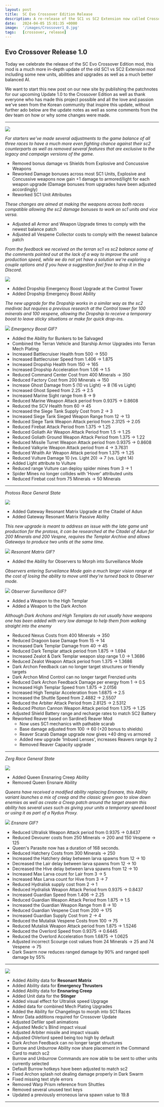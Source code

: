 ```yaml
---
layout: post
title:  SC Evo Crossover Edition Release
description: A re-release of the SC1 vs SC2 Extension now called Crossover Edition with some brand new mechanics and tons of rebalance updates
date:   2024-04-05 15:01:35 +0000
image:  '/images/Crossover1_0.jpg'
tags:   [crossover, release]
---
```


## Evo Crossover Release 1.0

Today we celebrate the release of the SC Evo Crossover Edition mod, this mod is a much more in-depth update of the old SC1 vs SC2 Extension mod including some new units, abilities and upgrades as well as a much better balanced AI.

We want to start this new post on our new site by publishing the patchnotes for our upcoming Update 1.0 to the Crossover Edition as well as thank everyone who has made this project possible and all the love and passion we've seen from the Korean community that inspire this update, without further ado below are the update notes as well as some comments from the dev team on how or why some changes were made.

***

![]({{site.baseurl}}/images/Divider_Crossover.png)

_For starters we've made several adjustments to the game balance of all three races to have a much more even fighting chance against their sc2 counterparts as well as removed several features that are exclusive to the legacy and campaign versions of the game._

* Removed bonus damage vs Shields from Explosive and Concussive Weapons
* Reworked Damage bonuses across most SC1 Units, Explosive and Concussive weapons now gain +1 damage to armored/light for each weapon upgrade (Damage bonuses from upgrades have been adjusted accordingly)
* Reworked SC1 Unit Attributes

_These changes are aimed at making the weapons across both races compatible allowing the sc2 damage bonuses to work on sc1 units and vice versa._

* Adjusted all Armor and Weapon Upgrade times to comply with the newest balance patch
* Adjusted all Vespene Collector costs to comply with the newest balance patch

_From the feedback we received on the terran sc1 vs sc2 balance some of the comments pointed out at the lack of a way to improve the unit production speed, while we do not yet have a solution we're exploring a couple options and if you have a suggestion feel free to drop it in the Discord._

![]({{site.baseurl}}/images/Divider_Terran.png)

* Added Dropship Emergency Boost Upgrade at the Control Tower
* Added Dropship Emergency Boost Ability

_The new upgrade for the Dropship works in a similar way as the sc2 medivac but requires a previous research at the Control tower for 100 minerals and 100 vespene, allowing the Dropship to receive a temporary boost to leave sticky situations or make for quick drop-ins._

![]({{site.baseurl}}/images/test.png)
*Emergency Boost GIF?*

* Added the Ability for Bunkers to be Salvaged
* Combined the Terran Vehicle and Starship Armor Upgrades into Terran Mech Plating
* Increased Battlecruiser Health from 500 -> 550
* Increased Battlecruiser Speed from 1.406 -> 1.875
* Increased Dropship Health from 150 -> 165
* Increased Dropship Acceleration from 1.06 -> 1.5
* Reduced Command Center Cost from 400 Minerals -> 350
* Reduced Factory Cost from 200 Minerals -> 150
* Increase Ghost Damage from 5 (10 vs Light) -> 8 (16 vs Light)
* Increased Ghost Speed from 2.25 -> 2.5
* Increased Marine Sight range from 8 -> 9
* Reduced Marine Weapon Attack period from 0.9375 -> 0.8608
* Reduced the SCV Health from 60 -> 45
* Increased the Siege Tank Supply Cost from 2 -> 3
* Increased Siege Tank Sieged Weapon Range from 12 -> 13
* Reduced Siege Tank Weapon Attack period from 2.3125 -> 2.05
* Reduced Firebat Attack Period from 1.375 -> 1.25
* Reduced Goliath Air Weapon Attack Period from 1.5 -> 1.25
* Reduced Goliath Ground Weapon Attack Period from 1.375 -> 1.22
* Reduced Missile Turret Weapon Attack period from 0.9375 -> 0.8608
* Reduced Valkyrie Weapon Attack period from 4 -> 3.7631
* Reduced Wraith Air Weapon Attack period from 1.375 -> 1.25
* Reduced Vulture Damage 10 (vs. Light 20) -> 7 (vs. Light 14)
* Added Light attribute to Vulture
* Reduced range Vulture can deploy spider mines from 3 -> 1
* Spider Mines no longer collides with 'Hover' attributed units
* Reduced Firebat cost from 75 Minerals -> 50 Minerals

***

_Protoss Race General State_

![]({{site.baseurl}}/images/Divider_Protoss.png)

* Added Gateway Resonant Matrix Upgrade at the Citadel of Adun
* Added Gateway Resonant Matrix Passive Ability

_This new upgrade is meant to address an issue with the late game unit production for the protoss, it can be researched at the Citadel of Adun for 200 Minerals and 200 Vespne, requires the Templar Archive and allows Gateways to produce two units at the same time._

![]({{site.baseurl}}/images/test.png)
*Resonant Matrix GIF?*

* Added the Ability for Observers to Morph into Surveillance Mode

_Observers entering Surveilance Mode gain a much larger vision range at the cost of losing the ability to move until they're turned back to Observer mode._

![]({{site.baseurl}}/images/test.png)
*Observer Surveillance GIF?*

* Added a Weapon to the High Templar
* Added a Weapon to the Dark Archon

_Although Dark Archons and High Templars do not usually have weapons one has been added with very low damage to help them from walking straight into the enemy_

* Reduced Nexus Costs from 400 Minerals -> 350
* Reduced Dragoon base Damage from 15 -> 14
* Increased Dark Templar Damage from 40 -> 45
* Reduced Dark Templar attack period from 1.875 -> 1.694
* Increased Zealot & Dark Templar weapon slop range 1.0 -> 1.3686
* Reduced Zealot Weapon Attack period from 1.375 -> 1.3686
* Dark Archon Feedback can no longer target structures or friendly targets
* Dark Archon Mind Control can no longer target Frenzied units
* Reduced Dark Archon Feedback Damage per energy from 1 -> 0.5
* Increased High Templar Speed from 1.875 -> 2.0156
* Increased High Templar Acceleration from 1.6875 -> 2.5
* Increased the Shuttle Speed from 2.4882 -> 2.5507
* Reduced the Arbiter Attack Period from 2.8125 -> 2.5312
* Reduced Photon Cannon Weapon Attack period from 1.375 -> 1.25
* Adjusted Shield Battery range and recharge rates to match SC2 Battery
* Reworked Reaver based on SardineS Reaver Mod
    - Now uses SC1 mechanics with pathable scarab
    - Base damage adjusted from 100 -> 60 (+20 bonus to shields)
    - Reaver Scarab Damage upgrade now gives +40 dmg vs armored
    - Added new upgrade 'Imbued Lenses', increases Reavers range by 2
    - Removed Reaver Capacity upgrade

***

_Zerg Race General State_

![]({{site.baseurl}}/images/Divider_Zerg.png)

* Added Queen Ensnaring Creep Ability
* Removed Queen Ensnare Ability

_Queens have received a modified ability replacing Ensnare, this Ability variant launches a mix of creep and the classic green goo to slow down enemies as well as create a Creep patch around the target aream this ability has several uses such as giving your units a temporary speed boost or using it as part of a Nydus Proxy._

![]({{site.baseurl}}/images/test.png)
*Ensnare GIF?*

* Reduced Ultralisk Weapon Attack period from 0.9375 -> 0.8437
* Reduced Devourer costs from 250 Minerals -> 200 and 150 Vespene -> 125
* Queen's Parasite now has a duration of 168 seconds.
* Reduced Hatchery Costs from 300 Minerals -> 250
* Increased the Hatchery delay between larva spawns from 12 -> 10
* Decreased the Lair delay between larva spawns from 12 -> 10
* Decreased the Hive delay between larva spawns from 12 -> 10
* Increased Max Larva count for Lair from 3 -> 5
* Increased Max Larva count for Hive from 3 -> 7
* Reduced Hydralisk supply cost from 2 -> 1
* Reduced Hydralisk Weapon Attack Period from 0.9375 -> 0.8437
* Increased Guardian Speed from 1.406 -> 2.25
* Reduced Guardian Weapon Attack Period from 1.875 -> 1.5
* Increased the Guardian Weapon Range from 8 -> 10
* Reduced Guardian Vespene Cost from 200 -> 175
* Increased Guardian Supply Cost from 2 -> 4
* Reduced the Mutalisk Vespene Costs from 100 -> 75
* Reduced Mutalisk Weapon Attack period from 1.875 -> 1.5246
* Reduced the Overlord Speed from 0.9375 -> 0.6445
* Reduced the Overlord Acceleration from 1.6875 -> 1.0625
* Adjusted incorrect Scourge cost values from 24 Minerals -> 25 and 74 Vespene -> 75
* Dark Swarm now reduces ranged damage by 90% and ranged spell damage by 55%


***

![]({{site.baseurl}}/images/Divider_CoreMods.png)

* Added Ability data for **Resonant Matrix**
* Added Ability data for **Emergency Thrusters**
* Added Ability data for **Ensnaring Creep**
* Added Unit data for the **Stinger**
* Added visual effect for Ultralisk speed Upgrage
* Added data for combined Mech Plating Upgrades
* Added the Ability for Changelings to morph into SC1 Races
* Minor Data additions required for Crossover Update
* Adjusted Defiler spell animations
* Adjusted Medic's Blind impact visual
* Adjusted Arbiter missile and impact visuals
* Adjusted OVerlord speed being too high by default
* Dark Archon Feedback can no longer target structures
* Burrow and Unburrow Ability now share placement in the Command Card to match sc2
* Burrow and Unburrow Commands are now able to be sent to other units currently selected
* Default Burrow hotkeys have been adjusted to match sc2
* Fixed Archon splash not dealing damage properly in Dark Swarm
* Fixed missing text style errors
* Removed Warp Prism reference from Shuttles
* Removed several unused text keys
* Updated a previously erroneous larva spawn value to 19.8

***